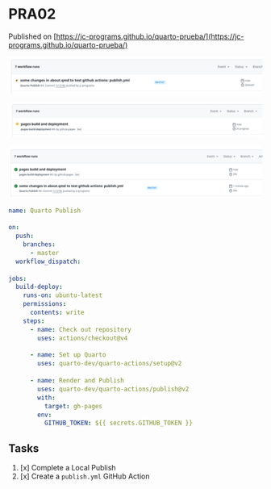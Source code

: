# PRA02

Published on [https://jc-programs.github.io/quarto-prueba/](https://jc-programs.github.io/quarto-prueba/)

![Queued job](img/01-queued.png)

![Running job](img/02-running.png)

![Published](img/03-published.png)


```{.yml filename=".github/workflows/publish.yml"}
name: Quarto Publish

on:
  push:
    branches:
      - master
  workflow_dispatch:

jobs:
  build-deploy:
    runs-on: ubuntu-latest
    permissions:
      contents: write
    steps:
      - name: Check out repository
        uses: actions/checkout@v4

      - name: Set up Quarto
        uses: quarto-dev/quarto-actions/setup@v2

      - name: Render and Publish
        uses: quarto-dev/quarto-actions/publish@v2
        with:
          target: gh-pages
        env:
          GITHUB_TOKEN: ${{ secrets.GITHUB_TOKEN }}
```


## Tasks

1. [x] Complete a Local Publish
2. [x] Create a `publish.yml` GitHub Action
